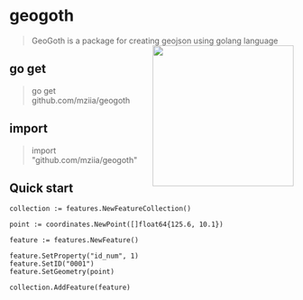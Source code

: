 # geogoth

> GeoGoth is a package for creating geojson using golang language  <img src="https://user-images.githubusercontent.com/24193681/40360416-d803582e-5dce-11e8-9998-d01980f0affa.png" width="250" align="right"> 

## go get
> go get github.com/mziia/geogoth

## import
> import "github.com/mziia/geogoth"


## Quick start

```
collection := features.NewFeatureCollection() 

point := coordinates.NewPoint([]float64{125.6, 10.1}) 

feature := features.NewFeature()  
                    
feature.SetProperty("id_num", 1)
feature.SetID("0001")
feature.SetGeometry(point)
	
collection.AddFeature(feature)
```
